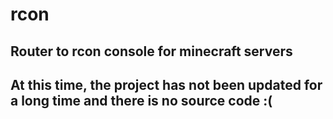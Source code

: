 # rcon
Router to rcon console for minecraft servers
---
## At this time, the project has not been updated for a long time and there is no source code :(
